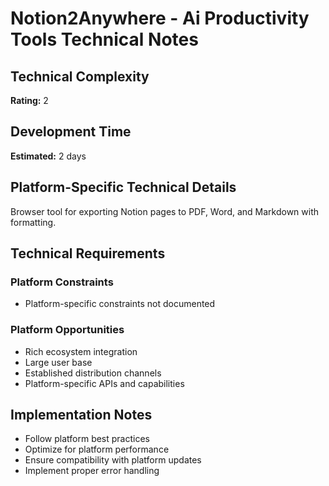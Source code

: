 # Notion2Anywhere - Ai Productivity Tools Technical Notes

## Technical Complexity
**Rating:** 2

## Development Time
**Estimated:** 2 days

## Platform-Specific Technical Details
Browser tool for exporting Notion pages to PDF, Word, and Markdown with formatting.

## Technical Requirements

### Platform Constraints
- Platform-specific constraints not documented

### Platform Opportunities
- Rich ecosystem integration
- Large user base
- Established distribution channels
- Platform-specific APIs and capabilities

## Implementation Notes
- Follow platform best practices
- Optimize for platform performance
- Ensure compatibility with platform updates
- Implement proper error handling
